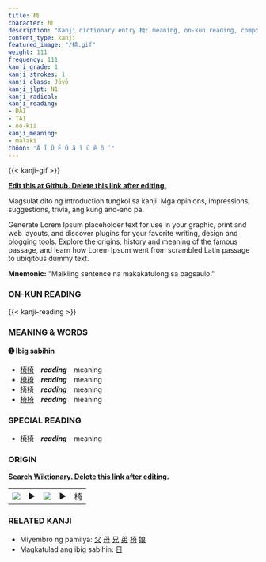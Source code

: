 ```yaml
---
title: 椅
character: 椅
description: "Kanji dictionary entry 椅: meaning, on-kun reading, compounds, origin, related kanji"
content_type: kanji
featured_image: "/椅.gif"
weight: 111
frequency: 111
kanji_grade: 1
kanji_strokes: 1
kanji_class: Jōyō
kanji_jlpt: N1
kanji_radical: 
kanji_reading: 
- DAI
- TAI
- oo-kii
kanji_meaning:
- malaki
chōon: "Ā Ī Ū Ē Ō ā ī ū ē ō ’"
---
```

[//]: # (Don't edit the line below. Kanji animated GIF code is automatically generated.)
{{< kanji-gif >}}

[//]: # (Edit below this line.)

**[Edit this at Github. Delete this link after editing.](https://github.com/tim0g/tim/tree/main/content/kanji/椅/index.md)**

Magsulat dito ng introduction tungkol sa kanji. Mga opinions, impressions, suggestions, trivia, ang kung ano-ano pa.

Generate Lorem Ipsum placeholder text for use in your graphic, print and web layouts, and discover plugins for your favorite writing, design and blogging tools. Explore the origins, history and meaning of the famous passage, and learn how Lorem Ipsum went from scrambled Latin passage to ubiqitous dummy text.
 
**Mnemonic:** "Maikling sentence na makakatulong sa pagsaulo."

### ON-KUN READING

[//]: # (Don't edit the line below. ON-KUN READING code is automatically generated.)
{{< kanji-reading >}}

### MEANING & WORDS

#### ➊ **Ibig sabihin**
  - [椅](../椅)[椅](../椅)　***reading***　meaning
  - [椅](../椅)[椅](../椅)　***reading***　meaning
  - [椅](../椅)[椅](../椅)　***reading***　meaning
  - [椅](../椅)[椅](../椅)　***reading***　meaning

### SPECIAL READING
  - [椅](../椅)[椅](../椅)　***reading***　meaning

### ORIGIN

**[Search Wiktionary. Delete this link after editing.](https://wiktionary.org/wiki/椅)**
<table class="kanji-table"><tr><td>
<img src="60px-椅-bronze.svg.png">
</td><td>▶</td><td>
<img src="60px-椅-oracle.svg.png">
</td><td>▶</td>
<td class="kanji-origin">椅</td>
</tr></table>

### RELATED KANJI
- Miyembro ng pamilya: [父](../父) [母](../母) [兄](../兄) [弟](../弟) [椅](../椅) [娘](../娘)
- Magkatulad ang ibig sabihin: [日](../日)
